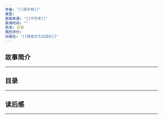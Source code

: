 ```yaml
---
作者: "[[周齐林]]"
类型: 
获取来源: "[[不可考]]"
获得时间: ""
状态: 已读
我的评分: 
出版社: "[[敦煌文艺出版社]]"
---
```

## 故事简介
---

## 目录
---


## 读后感
---
